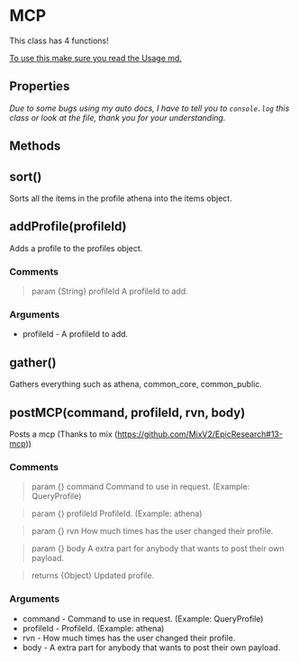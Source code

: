 # MCP
This class has 4 functions!

[To use this make sure you read the Usage md.](https://stoplight.io/p/docs/gh/teenari/fortnitenode/docs/Usage.md?srn=gh/teenari/fortnitenode/docs/Usage.md&group=master)

## Properties
*Due to some bugs using my auto docs, I have to tell you to `console.log` this class or look at the file, thank you for your understanding.*

## Methods

## sort()
Sorts all the items in the profile athena into the items object.

## addProfile(profileId)
Adds a profile to the profiles object.

### Comments
> param {String} profileId A profileId to add.

### Arguments
- profileId - A profileId to add.

## gather()
Gathers everything such as athena, common_core, common_public.

## postMCP(command, profileId, rvn, body)
Posts a mcp (Thanks to mix (https://github.com/MixV2/EpicResearch#13-mcp))

### Comments
> param {} command Command to use in request. (Example: QueryProfile)

> param {} profileId ProfileId. (Example: athena)

> param {} rvn How much times has the user changed their profile.

> param {} body A extra part for anybody that wants to post their own payload.

> returns {Object} Updated profile.

### Arguments
- command - Command to use in request. (Example: QueryProfile)
- profileId - ProfileId. (Example: athena)
- rvn - How much times has the user changed their profile.
- body - A extra part for anybody that wants to post their own payload.